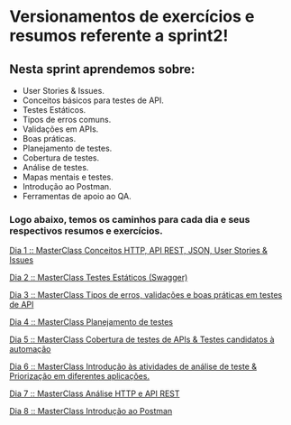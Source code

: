 # Versionamentos de exercícios e resumos referente a sprint2!

## Nesta sprint aprendemos sobre:

- User Stories & Issues.
- Conceitos básicos para testes de API.
- Testes Estáticos.
- Tipos de erros comuns.
- Validações em APIs.
- Boas práticas.
- Planejamento de testes.
- Cobertura de testes.
- Análise de testes.
- Mapas mentais e testes.
- Introdução ao Postman.
- Ferramentas de apoio ao QA.

### Logo abaixo, temos os caminhos para cada dia e seus respectivos resumos e exercícios.
 
[Dia 1 :: MasterClass Conceitos HTTP, API REST, JSON, User Stories & Issues](/resumo-dos-dias/Sprint2/Resumo%20dia%201%20sprint%202.md/)

[Dia 2 :: MasterClass​​​​​​​ Testes Estáticos (Swagger)](/resumo-dos-dias/Sprint2/Resumo%20dia%202%20sprint%202.md)

[Dia 3 :: MasterClass Tipos de erros, validações e boas práticas em testes de API](/resumo-dos-dias/Sprint2/Resumo%20dia%203%20sprint%202.md)

[Dia 4 :: MasterClass Planejamento de testes](/resumo-dos-dias/Sprint2/Resumo%20dia%204%20sprint%202.md)

[Dia 5 :: MasterClass Cobertura de testes de APIs & Testes candidatos à automação](/resumo-dos-dias/Sprint2/Resumo%20dia%205%20sprint2.md)

[Dia 6 :: MasterClass Introdução às atividades de análise de teste & Priorização em diferentes aplicações.](/resumo-dos-dias/Sprint2/Resumo%20dia%206%20sprint%202.md)

[Dia 7 :: MasterClass Análise HTTP e API REST](/resumo-dos-dias/Sprint2/Resumo%20dia%207%20sprint%202.md)

[Dia 8 :: MasterClass Introdução ao Postman](/resumo-dos-dias/Sprint2/Resumo%20dia%208%20sprint%202.md)